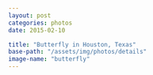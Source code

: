 ```yaml
---
layout: post
categories: photos
date: 2015-02-10

title: "Butterfly in Houston, Texas"
base-path: "/assets/img/photos/details"
image-name: "butterfly"
---
```

